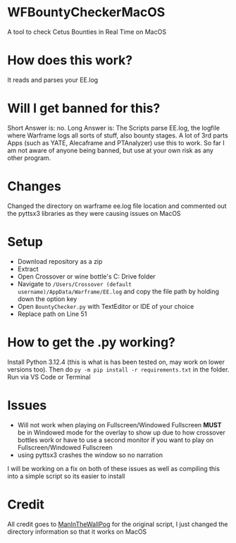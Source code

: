# WFBountyCheckerMacOS
A tool to check Cetus Bounties in Real Time on MacOS

# How does this work?
It reads and parses your EE.log

# Will I get banned for this?
Short Answer is: no.
Long Answer is: The Scripts parse EE.log, the logfile where Warframe logs all sorts of stuff, also bounty stages. A lot of 3rd parts Apps (such as YATE, Alecaframe and PTAnalyzer) use this to work. So far I am not aware of anyone being banned, but use at your own risk as any other program. 

# Changes
Changed the directory on warframe ee.log file location and commented out the pyttsx3 libraries as they were causing issues on MacOS

# Setup
- Download repository as a zip
- Extract
- Open Crossover or wine bottle's C: Drive folder
- Navigate to `/Users/Crossover (default username)/AppData/Warframe/EE.log` and copy the file path by holding down the option key
- Open `BountyChecker.py` with TextEditor or IDE of your choice
- Replace path on Line 51


# How to get the .py working?
Install Python 3.12.4 (this is what is has been tested on, may work on lower versions too). Then do `py -m pip install -r requirements.txt` in the folder.
Run via VS Code or Terminal 

# Issues
- Will not work when playing on Fullscreen/Windowed Fullscreen **MUST** be in Windowed mode for the overlay to show up due to how crossover bottles work or have to use a second monitor if you want to play on Fullscreen/Windowed Fullscreen
- using pyttsx3 crashes the window so no narration

I will be working on a fix on both of these issues as well as compiling this into a simple script so its easier to install

# Credit
All credit goes to [ManInTheWallPog](https://github.com/ManInTheWallPog) for the original script, I just changed the directory information so that it works on MacOS
